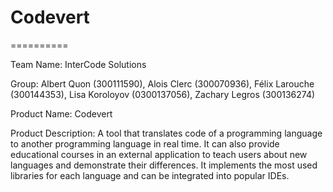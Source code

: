 # Codevert
==========

Team Name: InterCode Solutions

Group: Albert Quon (300111590), Alois Clerc (300070936), Félix Larouche (300144353), Lisa Koroloyov (0300137056), Zachary Legros (300136274)

Product Name: Codevert

Product Description: A tool that translates code of a programming language to another programming language in real time. It can also provide educational courses in an external application to teach users about new languages and demonstrate their differences. It implements the most used libraries for each language and can be integrated into popular IDEs.
